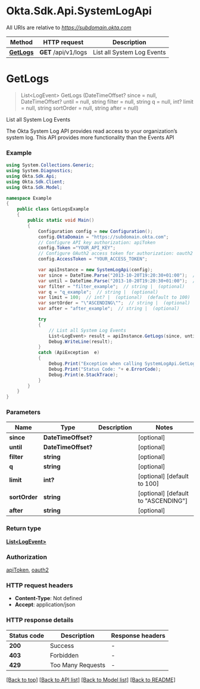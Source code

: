# Okta.Sdk.Api.SystemLogApi

All URIs are relative to *https://subdomain.okta.com*

Method | HTTP request | Description
------------- | ------------- | -------------
[**GetLogs**](SystemLogApi.md#getlogs) | **GET** /api/v1/logs | List all System Log Events


<a name="getlogs"></a>
# **GetLogs**
> List&lt;LogEvent&gt; GetLogs (DateTimeOffset? since = null, DateTimeOffset? until = null, string filter = null, string q = null, int? limit = null, string sortOrder = null, string after = null)

List all System Log Events

The Okta System Log API provides read access to your organization’s system log. This API provides more functionality than the Events API

### Example
```csharp
using System.Collections.Generic;
using System.Diagnostics;
using Okta.Sdk.Api;
using Okta.Sdk.Client;
using Okta.Sdk.Model;

namespace Example
{
    public class GetLogsExample
    {
        public static void Main()
        {
            Configuration config = new Configuration();
            config.OktaDomain = "https://subdomain.okta.com";
            // Configure API key authorization: apiToken
            config.Token ="YOUR_API_KEY";
            // Configure OAuth2 access token for authorization: oauth2
            config.AccessToken = "YOUR_ACCESS_TOKEN";

            var apiInstance = new SystemLogApi(config);
            var since = DateTime.Parse("2013-10-20T19:20:30+01:00");  // DateTimeOffset? |  (optional) 
            var until = DateTime.Parse("2013-10-20T19:20:30+01:00");  // DateTimeOffset? |  (optional) 
            var filter = "filter_example";  // string |  (optional) 
            var q = "q_example";  // string |  (optional) 
            var limit = 100;  // int? |  (optional)  (default to 100)
            var sortOrder = "\"ASCENDING\"";  // string |  (optional)  (default to "ASCENDING")
            var after = "after_example";  // string |  (optional) 

            try
            {
                // List all System Log Events
                List<LogEvent> result = apiInstance.GetLogs(since, until, filter, q, limit, sortOrder, after).ToListAsync();
                Debug.WriteLine(result);
            }
            catch (ApiException  e)
            {
                Debug.Print("Exception when calling SystemLogApi.GetLogs: " + e.Message );
                Debug.Print("Status Code: "+ e.ErrorCode);
                Debug.Print(e.StackTrace);
            }
        }
    }
}
```

### Parameters

Name | Type | Description  | Notes
------------- | ------------- | ------------- | -------------
 **since** | **DateTimeOffset?**|  | [optional] 
 **until** | **DateTimeOffset?**|  | [optional] 
 **filter** | **string**|  | [optional] 
 **q** | **string**|  | [optional] 
 **limit** | **int?**|  | [optional] [default to 100]
 **sortOrder** | **string**|  | [optional] [default to &quot;ASCENDING&quot;]
 **after** | **string**|  | [optional] 

### Return type

[**List&lt;LogEvent&gt;**](LogEvent.md)

### Authorization

[apiToken](../README.md#apiToken), [oauth2](../README.md#oauth2)

### HTTP request headers

 - **Content-Type**: Not defined
 - **Accept**: application/json


### HTTP response details
| Status code | Description | Response headers |
|-------------|-------------|------------------|
| **200** | Success |  -  |
| **403** | Forbidden |  -  |
| **429** | Too Many Requests |  -  |

[[Back to top]](#) [[Back to API list]](../README.md#documentation-for-api-endpoints) [[Back to Model list]](../README.md#documentation-for-models) [[Back to README]](../README.md)

